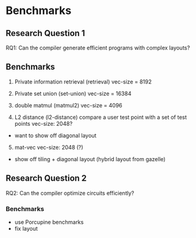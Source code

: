 # Benchmarks 

## Research Question 1
RQ1: Can the compiler generate efficient programs with complex layouts?

## Benchmarks
1. Private information retrieval (retrieval)
vec-size = 8192

2. Private set union (set-union)
vec-size = 16384

3. double matmul (matmul2)
vec-size = 4096

4. L2 distance (l2-distance)
compare a user test point with a set of test points
vec-size: 2048?
* want to show off diagonal layout

5. mat-vec
vec-size: 2048 (?)
* show off tiling + diagonal layout (hybrid layout from gazelle)

## Research Question 2
RQ2: Can the compiler optimize circuits efficiently?

### Benchmarks
- use Porcupine benchmarks
- fix layout
